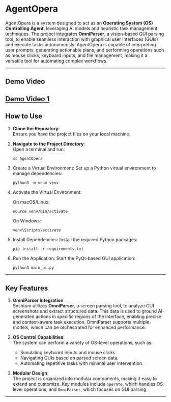 # AgentOpera

AgentOpera is a system designed to act as an **Operating System (OS) Controlling Agent**, leveraging AI models and heuristic task management techniques. The project integrates **OmniParser**, a vision-based GUI parsing tool, to enable seamless interaction with graphical user interfaces (GUIs) and execute tasks autonomously. AgentOpera is capable of interpreting user prompts, generating actionable plans, and performing operations such as mouse clicks, keyboard inputs, and file management, making it a versatile tool for automating complex workflows.

---
## Demo Video
[Demo Video 1](https://drive.google.com/file/d/18Vp2AbUJ8SEWwTLMhGChOaYpwDbuHvwk/view?usp=sharing)
---

## How to Use

1. **Clone the Repository**:  
   Ensure you have the project files on your local machine.

2. **Navigate to the Project Directory**:  
   Open a terminal and run:
   ```bash
   cd AgentOpera
   ```

3. Create a Virtual Environment:
    Set up a Python virtual environment to manage dependencies:
    ```
    python3 -m venv venv
    ```
    
4. Activate the Virtual Environment:

    On macOS/Linux:
    ```
    source venv/bin/activate
    ```
    On Windows:
    ```
    venv\Scripts\activate
    ```

5. Install Dependencies:
    Install the required Python packages:
    ```
    pip install -r requirements.txt
    ```

6. Run the Application:
    Start the PyQt-based GUI application:
    ```
    python3 main_ui.py
    ```

---

## Key Features

1. **OmniParser Integration**:  
   Syshtum utilizes **OmniParser**, a screen parsing tool, to analyze GUI screenshots and extract structured data. This data is used to ground AI-generated actions in specific regions of the interface, enabling precise and context-aware task execution. OmniParser supports multiple models, which can be orchestrated for enhanced performance.

2. **OS Control Capabilities**:  
   The system can perform a variety of OS-level operations, such as:
   - Simulating keyboard inputs and mouse clicks.
   - Navigating GUIs based on parsed screen data.
   - Automating repetitive tasks with minimal user intervention.

3. **Modular Design**:  
   The project is organized into modular components, making it easy to extend and customize. Key modules include `operate`, which handles OS-level operations, and `OmniParser`, which focuses on GUI parsing.

---

